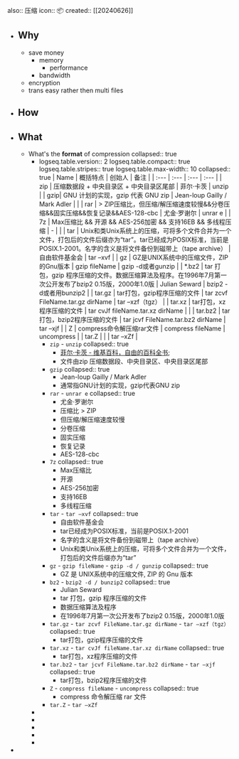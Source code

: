 also:: 压缩
icon:: 📦
created:: [[20240626]]

- ## Why
  - save money
    - memory
      - performance
    - bandwidth
  - encryption
  - trans easy rather then multi files
- ## How
- ## What
  - What's the **format** of compression
    collapsed:: true
    - logseq.table.version:: 2
      logseq.table.compact:: true
      logseq.table.stripes:: true
      logseq.table.max-width:: 10
      collapsed:: true
      | Name | 概括特点 | 创始人 | 备注 |
      | :--- | :--- | :--- | :--- |
      | zip | 压缩数据段 + 中央目录区 + 中央目录区尾部 | 菲尔·卡茨 | unzip |
      | gzip| GNU 计划的实现，gzip 代表 GNU zip | Jean-loup Gailly / Mark Adler |  |
      | rar | > ZIP压缩比，但压缩/解压缩速度较慢&&分卷压缩&&固实压缩&&恢复记录&&AES-128-cbc | 尤金·罗谢尔 | unrar e |
      | 7z | Max压缩比 && 开源 && AES-256加密 && 支持16EB && 多线程压缩 | - |  |
      | tar | Unix和类Unix系统上的压缩，可将多个文件合并为一个文件，打包后的文件后缀亦为“tar”。tar已经成为POSIX标准，当前是POSIX.1-2001。名字的含义是将文件备份到磁带上（tape archive） | 自由软件基金会 | tar –xvf |
      | gz | GZ是UNIX系统中的压缩文件，ZIP的Gnu版本 | gzip fileName | gzip -d或者gunzip |
      | *.bz2 | tar 打包，gzip 程序压缩的文件。数据压缩算法及程序。在1996年7月第一次公开发布了bzip2 0.15版，2000年1.0版 | Julian Seward | bzip2 -d或者用bunzip2 |
      | tar.gz | tar打包，gzip程序压缩的文件 | tar zcvf FileName.tar.gz dirName | tar –xzf（tgz） |
      | tar.xz | tar打包，xz程序压缩的文件 | tar cvJf fileName.tar.xz dirName |  |
      | tar.bz2 | tar打包，bzip2程序压缩的文件 | tar jcvf FileName.tar.bz2 dirName | tar –xjf |
      | Z | compress命令解压缩rar文件 | compress fileName | uncompress |
      | tar.Z |  |  | tar –xZf |
      - `zip` - `unzip`
        collapsed:: true
        - [菲尔·卡茨 - 维基百科，自由的百科全书](https://zh.m.wikipedia.org/zh-hans/%E8%8F%B2%E5%B0%94%C2%B7%E5%8D%A1%E8%8C%A8);
        - 文件由zip 压缩数据段、中央目录区、中央目录区尾部
      - `gzip`
        collapsed:: true
        - Jean-loup Gailly / Mark Adler
        - 通常指GNU计划的实现，gzip代表GNU zip
      - `rar` - `unrar e`
        collapsed:: true
        - 尤金·罗谢尔
        - 压缩比 \> ZIP
        - 但压缩/解压缩速度较慢
        - 分卷压缩
        - 固实压缩
        - 恢复记录
        - AES-128-cbc
      - `7z`
        collapsed:: true
        - Max压缩比
        - 开源
        - AES-256加密
        - 支持16EB
        - 多线程压缩
      - `tar` - `tar –xvf`
        collapsed:: true
        - 自由软件基金会
        - tar已经成为POSIX标准，当前是POSIX.1-2001
        - 名字的含义是将文件备份到磁带上（tape archive）
        - Unix和类Unix系统上的压缩，可将多个文件合并为一个文件，打包后的文件后缀亦为“tar”
      - `gz` - `gzip fileName` - `gzip -d / gunzip`
        collapsed:: true
        - GZ 是 UNIX系统中的压缩文件, ZIP 的 Gnu 版本
      - `bz2` - `bzip2 -d / bunzip2`
        collapsed:: true
        - Julian Seward
        - tar 打包，gzip 程序压缩的文件
        - 数据压缩算法及程序
        - 在1996年7月第一次公开发布了bzip2 0.15版，2000年1.0版
      - `tar.gz` - `tar zcvf FileName.tar.gz dirName` - `tar –xzf（tgz）`
        collapsed:: true
        - tar打包，gzip程序压缩的文件
      - `tar.xz` - `tar cvJf fileName.tar.xz dirName`
        collapsed:: true
        - tar打包，xz程序压缩的文件
      - `tar.bz2` - `tar jcvf FileName.tar.bz2 dirName` - `tar –xjf`
        collapsed:: true
        - tar打包，bzip2程序压缩的文件
      - `Z` - `compress fileName` - `uncompress`
        collapsed:: true
        - compress 命令解压缩 rar 文件
      - `tar.Z` - `tar –xZf`
    -
    -
    -
    -
    -
-